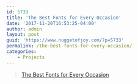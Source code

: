 ```yaml
---
id: 5733
title: 'The Best Fonts for Every Occasion'
date: '2017-11-20T16:53:25-04:00'
author: admin
layout: post
guid: 'https://www.nuggetofjoy.com/?p=5733'
permalink: /the-best-fonts-for-every-occasion/
categories:
    - Projects
---
```


> [The Best Fonts for Every Occasion](https://www.indesignskills.com/inspiration/best-fonts/)

<iframe class="wp-embedded-content" data-secret="GLiSsIo5T5" frameborder="0" height="282" loading="lazy" marginheight="0" marginwidth="0" sandbox="allow-scripts" scrolling="no" security="restricted" src="https://www.indesignskills.com/inspiration/best-fonts/embed/#?secret=l1jDpKp0db#?secret=GLiSsIo5T5" style="position: absolute; visibility: hidden;" title="“The Best Fonts for Every Occasion” — InDesignSkills" width="500"></iframe>